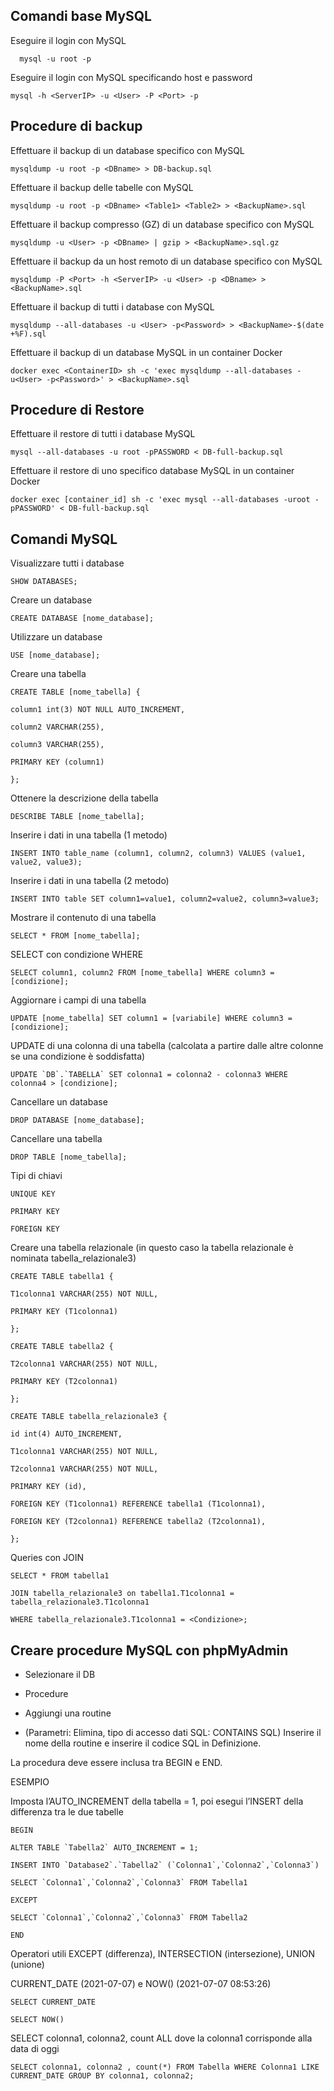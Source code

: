 ## Comandi base MySQL

Eseguire il login con MySQL

	  mysql -u root -p

Eseguire il login con MySQL specificando host e password

	mysql -h <ServerIP> -u <User> -P <Port> -p

## Procedure di backup

Effettuare il backup di un database specifico con MySQL

	mysqldump -u root -p <DBname> > DB-backup.sql
 
Effettuare il backup delle tabelle con MySQL

	mysqldump -u root -p <DBname> <Table1> <Table2> > <BackupName>.sql
  
Effettuare il backup compresso (GZ) di un database specifico con MySQL

	mysqldump -u <User> -p <DBname> | gzip > <BackupName>.sql.gz

Effettuare il backup da un host remoto di un database specifico con MySQL

	mysqldump -P <Port> -h <ServerIP> -u <User> -p <DBname> > <BackupName>.sql
  
Effettuare il backup di tutti i database con MySQL

	mysqldump --all-databases -u <User> -p<Password> > <BackupName>-$(date +%F).sql
  
Effettuare il backup di un database MySQL in un container Docker

	docker exec <ContainerID> sh -c 'exec mysqldump --all-databases -u<User> -p<Password>' > <BackupName>.sql

## Procedure di Restore

Effettuare il restore di tutti i database MySQL

	mysql --all-databases -u root -pPASSWORD < DB-full-backup.sql

Effettuare il restore di uno specifico database MySQL in un container Docker

	docker exec [container_id] sh -c 'exec mysql --all-databases -uroot -pPASSWORD' < DB-full-backup.sql

## Comandi MySQL

Visualizzare tutti i database

	SHOW DATABASES;

Creare un database

	CREATE DATABASE [nome_database];

Utilizzare un database

	USE [nome_database];
  
Creare una tabella

	CREATE TABLE [nome_tabella] {

	column1 int(3) NOT NULL AUTO_INCREMENT,

	column2 VARCHAR(255),

	column3 VARCHAR(255),

	PRIMARY KEY (column1)

	};

Ottenere la descrizione della tabella

	DESCRIBE TABLE [nome_tabella];
  
Inserire i dati in una tabella (1 metodo)

	INSERT INTO table_name (column1, column2, column3) VALUES (value1, value2, value3);
  
Inserire i dati in una tabella (2 metodo)

	INSERT INTO table SET column1=value1, column2=value2, column3=value3;
  
Mostrare il contenuto di una tabella

	SELECT * FROM [nome_tabella];
  
SELECT con condizione WHERE

	SELECT column1, column2 FROM [nome_tabella] WHERE column3 = [condizione];
  
Aggiornare i campi di una tabella

	UPDATE [nome_tabella] SET column1 = [variabile] WHERE column3 = [condizione];
  
UPDATE di una colonna di una tabella (calcolata a partire dalle altre colonne se una condizione è soddisfatta)

	UPDATE `DB`.`TABELLA` SET colonna1 = colonna2 - colonna3 WHERE colonna4 > [condizione];
  
Cancellare un database

	DROP DATABASE [nome_database];
  
Cancellare una tabella

	DROP TABLE [nome_tabella];
  
Tipi di chiavi

	UNIQUE KEY

	PRIMARY KEY

	FOREIGN KEY
  
Creare una tabella relazionale (in questo caso la tabella relazionale è nominata tabella_relazionale3)

	CREATE TABLE tabella1 {

	T1colonna1 VARCHAR(255) NOT NULL,

	PRIMARY KEY (T1colonna1)

	};

	CREATE TABLE tabella2 {

	T2colonna1 VARCHAR(255) NOT NULL,

	PRIMARY KEY (T2colonna1)

	};

	CREATE TABLE tabella_relazionale3 {

	id int(4) AUTO_INCREMENT,

	T1colonna1 VARCHAR(255) NOT NULL,

	T2colonna1 VARCHAR(255) NOT NULL,

	PRIMARY KEY (id),

	FOREIGN KEY (T1colonna1) REFERENCE tabella1 (T1colonna1),

	FOREIGN KEY (T2colonna1) REFERENCE tabella2 (T2colonna1),

	};
  
Queries con JOIN

	SELECT * FROM tabella1

	JOIN tabella_relazionale3 on tabella1.T1colonna1 = tabella_relazionale3.T1colonna1

	WHERE tabella_relazionale3.T1colonna1 = <Condizione>;
  
## Creare procedure MySQL con phpMyAdmin

- Selezionare il DB

- Procedure

- Aggiungi una routine

- (Parametri: Elimina, tipo di accesso dati SQL: CONTAINS SQL) Inserire il nome della routine e inserire il codice SQL in Definizione.

La procedura deve essere inclusa tra BEGIN e END.
  
ESEMPIO

Imposta l’AUTO_INCREMENT della tabella = 1, poi esegui l’INSERT della differenza tra le due tabelle

	BEGIN

	ALTER TABLE `Tabella2` AUTO_INCREMENT = 1;

	INSERT INTO `Database2`.`Tabella2` (`Colonna1`,`Colonna2`,`Colonna3`)

	SELECT `Colonna1`,`Colonna2`,`Colonna3` FROM Tabella1

	EXCEPT

	SELECT `Colonna1`,`Colonna2`,`Colonna3` FROM Tabella2

	END

Operatori utili EXCEPT (differenza), INTERSECTION (intersezione), UNION (unione)

CURRENT_DATE (2021-07-07) e NOW() (2021-07-07 08:53:26)

	SELECT CURRENT_DATE 

	SELECT NOW()

SELECT colonna1, colonna2, count ALL dove la colonna1 corrisponde alla data di oggi

	SELECT colonna1, colonna2 , count(*) FROM Tabella WHERE Colonna1 LIKE CURRENT_DATE GROUP BY colonna1, colonna2;
